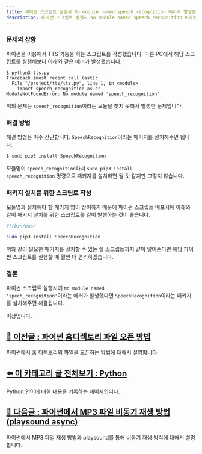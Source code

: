 ```yaml
---
title: 파이썬 스크립트 실행시 No module named speech_recognition 에러가 발생했을 때 조치 방법
description: 파이썬 스크립트 실행시 No module named speech_recognition 이라는 에러가 발생했을 때 설치해야 하는 패키지명에 대해서 설명합니다. 
---
```



### 문제의 상황


파이썬을 이용해서 TTS 기능을 하는 스크립트를 작성했습니다. 
다른 PC에서 해당 스크립트를 실행해보니 아래와 같은 에러가 발생했습니다. 


```
$ python3 tts.py 
Traceback (most recent call last):
  File "/project/tts/tts.py", line 1, in <module>
    import speech_recognition as sr
ModuleNotFoundError: No module named 'speech_recognition'
```


위의 문제는 <code>speech_recognition</code>이라는 모듈을 찾지 못해서 
발생한 문제입니다. 


### 해결 방법


해결 방법은 아주 간단합니다. 
<code>SpeechRecognition</code>이라는 패키지를 설치해주면 됩니다.


```bash
$ sudo pip3 install SpeechRecognition
```


모듈명이 <code>speech_recognition</code>라서 
<code>sudo pip3 install speech_recognition</code> 명령으로 
패키지를 설치하면 될 것 같지만 그렇지 않습니다. 


### 패키지 설치를 위한 스크립트 작성


모듈명과 설치해야 할 패키지 명이 상이하기 때문에 
파이썬 스크립트 배포시에 아래와 같이 패키지 설치를 위한 
스크립트를 같이 발행하는 것이 좋습니다. 


```bash
#!/bin/bash

sudo pip3 install SpeechRecognition
```


위와 같이 필요한 패키지를 설치할 수 있는 쉘 스크립트까지 같이 넣어준다면 
해당 파이썬 스크립트를 실행할 때 훨씬 더 편리하겠습니다. 


### 결론


파이썬 스크립트 실행시에 
<code>No module named 'spech_recognition'</code>이라는 에러가 발생했다면
<code>SpeechRecognition</code>이라는 패키지를 설치해주면 해결됩니다.


이상입니다.


[🔼 이전글 : 파이썬 홈디렉토리 파일 오픈 방법](005-python-cannot-read-home-directory.html '파이썬에서 홈 디렉토리의 파일을 오픈하는 방법에 ')
---


파이썬에서 홈 디렉토리의 파일을 오픈하는 방법에 대해서 설명합니다.


[⬅️ 이 카테고리 글 전체보기 : Python](index.html 'Python 언어에 대한 내용을 기록')
---


Python 언어에 대한 내용을 기록하는 페이지입니다.


[🔽 다음글 : 파이썬에서 MP3 파일 비동기 재생 방법 (playsound async)](007-python-playsound.html '파이썬에서 MP3 파일 재생 방법과 playsound를 통해 비동기 재생 방식에 ')
---


파이썬에서 MP3 파일 재생 방법과 playsound를 통해 비동기 재생 방식에 대해서 설명합니다.
